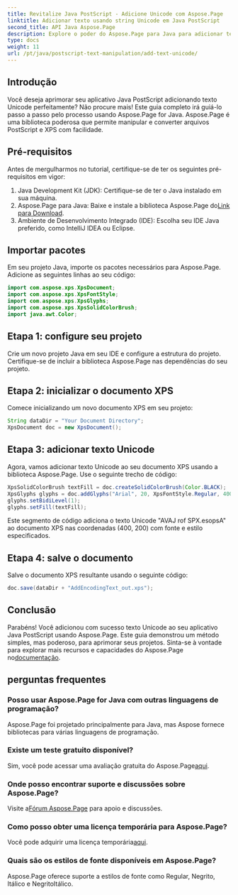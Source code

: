```yaml
---
title: Revitalize Java PostScript - Adicione Unicode com Aspose.Page
linktitle: Adicionar texto usando string Unicode em Java PostScript
second_title: API Java Aspose.Page
description: Explore o poder do Aspose.Page para Java para adicionar texto Unicode aos seus projetos PostScript. Siga nosso guia passo a passo para uma integração perfeita. Baixe Agora!
type: docs
weight: 11
url: /pt/java/postscript-text-manipulation/add-text-unicode/
---
```

## Introdução
Você deseja aprimorar seu aplicativo Java PostScript adicionando texto Unicode perfeitamente? Não procure mais! Este guia completo irá guiá-lo passo a passo pelo processo usando Aspose.Page for Java. Aspose.Page é uma biblioteca poderosa que permite manipular e converter arquivos PostScript e XPS com facilidade.
## Pré-requisitos
Antes de mergulharmos no tutorial, certifique-se de ter os seguintes pré-requisitos em vigor:
1. Java Development Kit (JDK): Certifique-se de ter o Java instalado em sua máquina.
2.  Aspose.Page para Java: Baixe e instale a biblioteca Aspose.Page do[Link para Download](https://releases.aspose.com/page/java/).
3. Ambiente de Desenvolvimento Integrado (IDE): Escolha seu IDE Java preferido, como IntelliJ IDEA ou Eclipse.
## Importar pacotes
Em seu projeto Java, importe os pacotes necessários para Aspose.Page. Adicione as seguintes linhas ao seu código:
```java
import com.aspose.xps.XpsDocument;
import com.aspose.xps.XpsFontStyle;
import com.aspose.xps.XpsGlyphs;
import com.aspose.xps.XpsSolidColorBrush;
import java.awt.Color;
```
## Etapa 1: configure seu projeto
Crie um novo projeto Java em seu IDE e configure a estrutura do projeto. Certifique-se de incluir a biblioteca Aspose.Page nas dependências do seu projeto.
## Etapa 2: inicializar o documento XPS
Comece inicializando um novo documento XPS em seu projeto:
```java
String dataDir = "Your Document Directory";
XpsDocument doc = new XpsDocument();
```
## Etapa 3: adicionar texto Unicode
Agora, vamos adicionar texto Unicode ao seu documento XPS usando a biblioteca Aspose.Page. Use o seguinte trecho de código:
```java
XpsSolidColorBrush textFill = doc.createSolidColorBrush(Color.BLACK);
XpsGlyphs glyphs = doc.addGlyphs("Arial", 20, XpsFontStyle.Regular, 400f, 200f, "AVAJ rof SPX.esopsA");
glyphs.setBidiLevel(1);
glyphs.setFill(textFill);
```
Este segmento de código adiciona o texto Unicode "AVAJ rof SPX.esopsA" ao documento XPS nas coordenadas (400, 200) com fonte e estilo especificados.
## Etapa 4: salve o documento
Salve o documento XPS resultante usando o seguinte código:
```java
doc.save(dataDir + "AddEncodingText_out.xps");
```
## Conclusão
Parabéns! Você adicionou com sucesso texto Unicode ao seu aplicativo Java PostScript usando Aspose.Page. Este guia demonstrou um método simples, mas poderoso, para aprimorar seus projetos.
 Sinta-se à vontade para explorar mais recursos e capacidades do Aspose.Page no[documentação](https://reference.aspose.com/page/java/).
## perguntas frequentes
### Posso usar Aspose.Page for Java com outras linguagens de programação?
Aspose.Page foi projetado principalmente para Java, mas Aspose fornece bibliotecas para várias linguagens de programação.
### Existe um teste gratuito disponível?
 Sim, você pode acessar uma avaliação gratuita do Aspose.Page[aqui](https://releases.aspose.com/).
### Onde posso encontrar suporte e discussões sobre Aspose.Page?
 Visite a[Fórum Aspose.Page](https://forum.aspose.com/c/page/39) para apoio e discussões.
### Como posso obter uma licença temporária para Aspose.Page?
 Você pode adquirir uma licença temporária[aqui](https://purchase.aspose.com/temporary-license/).
### Quais são os estilos de fonte disponíveis em Aspose.Page?
Aspose.Page oferece suporte a estilos de fonte como Regular, Negrito, Itálico e NegritoItálico.